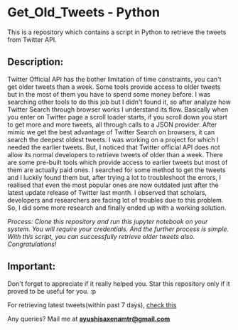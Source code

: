 # Get_Old_Tweets - Python
This is a repository which contains a script in Python to retrieve the tweets from Twitter API.

## Description: 
Twitter Official API has the bother limitation of time constraints, you can't get older tweets than a week. Some tools provide access to older tweets but in the most of them you have to spend some money before. I was searching other tools to do this job but I didn't found it, so after analyze how Twitter Search through browser works I understand its flow. Basically when you enter on Twitter page a scroll loader starts, if you scroll down you start to get more and more tweets, all through calls to a JSON provider. After mimic we get the best advantage of Twitter Search on browsers, it can search the deepest oldest tweets.
I was working on a project for which I needed the earlier tweets. But, I noticed that Twitter official API does not allow its normal developers to retrieve tweets of older than a week. There are some pre-built tools which provide access to earlier tweets but most of them are actually paid ones. I searched for some method to get the tweets and I luckily found them but, after trying a lot to troubleshoot the errors, I realised that even the most popular ones are now outdated just after the latest update release of Twitter last month. I observed that scholars, developers and researchers are facing lot of troubles due to this problem. So, I did some more research and finally ended up with a working solution. 

*Process: Clone this repository and run this jupyter notebook on your system. 
You will require your credentials. And the further process is simple. With this script, you can successfully retrieve older tweets also. Congratulations!*

## Important:
Don't forget to appreciate if it really helped you. Star this repository only if it proved to be useful for you. :p

For retrieving latest tweets(within past 7 days), [check this](https://github.com/AyushiiSaxena/Tweet-retrieval-for-Sentiment-Analysis)

Any queries? Mail me at **ayushisaxenamtr@gmail.com**
